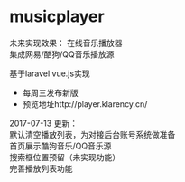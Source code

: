 # musicplayer

未来实现效果： 在线音乐播放器  
集成网易/酷狗/QQ音乐播放源  
  
  
基于laravel vue.js实现  
- 每周三发布新版
- 预览地址http://player.klarency.cn/
  
2017-07-13 更新：  
  默认清空播放列表，为对接后台账号系统做准备  
  首页展示酷狗音乐/QQ音乐源  
  搜索框位置预留（未实现功能）  
  完善播放列表功能  
